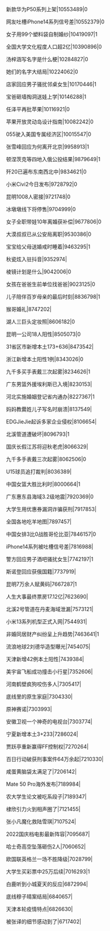 新款华为P50系列上架|10553489|0

网友吐槽iPhone14系列信号差|10552379|0

女子用99个塑料袋自制婚纱|10419097|1

全国大学文化程度人口超2亿|10390896|0

汤梓涵写名字是什么梗|10284827|0

她们的名字大结局|10224062|0

店家回应男子骚扰邻桌女生|10170446|1

宝爸砸墙掏洞送娃上学|10146288|1

任泽平再批苹果|10116921|0

苹果开放灵动岛设计指南|10082242|0

055驶入美国专属经济区|10015547|0

张雪峰回应为何离开北京|9958913|1

顿涅茨克等四地入俄公投结果|9879649|1

歼20已遍布东南西北中|9834621|0

小米Civi2今日发布|9728792|0

昆明1008人密接|9721748|0

冰墩墩线下将停售|9704999|0

女子全职带娃10年离婚获补偿|9677806|0

大漠叔叔已从公安局离职|9530386|0

宝宝给父母送婚戒时睡着|9463295|1

秋瓷炫入驻抖音|9352974|

棱镜计划是什么|9042006|0

女孩在爸爸生前单位找爸爸|9023125|0

儿子陪伴百岁母亲的最后时刻|8836798|1

猴哥婚礼|8747202|

湖人三巨头定妆照|8606182|0

昆明一公司18人阳性|8505073|0

31省区市新增本土173+636|8473542|

浙江新增本土阳性1例|8343026|0

九千多买手表戴三次起雾|8234626|1

广东男篮外援埃利斯已入境|8230153|

河北实施婚姻登记省内通办|8227367|1

妈妈教爨姓儿子写名时崩溃|8137549|

EDGJieJie起诉多家企业侵权|8106654|

北溪管道遭破坏|8096793|1

国庆长假江苏将迎秋老虎|8066329|

九千多手表戴三次起雾|8062506|0

U15球员追打裁判|8036389|

中国女篮大胜比利时|8000664|1

广东惠东县海域3.2级地震|7920369|0

大学生用优惠券漏洞诈骗获刑|7917853|

全国各地吃羊地图|7897457|

中国女排3比0战胜哥伦比亚|7846157|0

iPhone14系列被吐槽信号差|7816988|

警方回应男子酒吧骚扰女生|7742197|1

斯诺登回应获俄国籍|7737919|

昆明7万余人赋黄码|7667287|1

人生大事最终票房17.12亿|7623690|

北溪2号管道在丹麦海域泄漏|7573121|

小米13系列机型正式入网|7544931|

非婚同居财产纠纷呈上升趋势|7463641|1

流浪地球2刘德华造型曝光|7454075|

天津新增42例本土阳性|7439384|

美宇宙飞船成功撞击小行星|7352606|

河南鹤壁疯狗咬伤多人|7305417|

底线里的原生家庭|7304330|

原神赛诺|7303993|

安徽卫视一个神奇的电视台|7303774|

宁夏新增本土3+233|7286024|

贾跃亭重新赢得FF控制权|7270264|

百日行动破获刑事案件64万余起|7210330|

咸蛋黄脑袋太满足了|7206142|

Mate 50 Pro海外发布|7189984|

农大学生论文被吃系段子|7189347|

棣欣引力火到相声圈了|7121455|

张小凡魔化救陆雪琪|7107524|

2022国庆档电影最新阵容|7095687|

哈士奇高空坠落砸伤2人|7060652|

欧国联英格兰一场不胜降级|7028799|

大学生买彩票中25万后续|7016293|1

白鹿听到小城夏天的反应|6872994|

底线穆子晴案结局|6840657|

天津本轮疫情特点|6826630|

被张译的细节感动到了|6717402|

